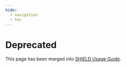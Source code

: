 ```yaml
---
hide:
  - navigation
  - toc
---
```

# Deprecated

This page has been merged into [SHIELD Usage Guide](../../Usage-Guide.md).
